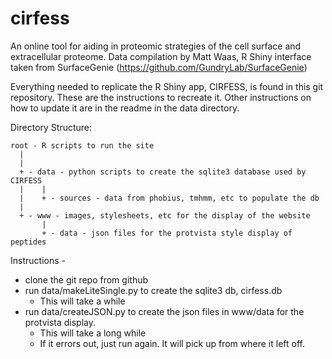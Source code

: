 # cirfess
An online tool for aiding in proteomic strategies of the cell surface and extracellular proteome.  Data compilation by Matt Waas, R Shiny interface taken from SurfaceGenie (https://github.com/GundryLab/SurfaceGenie)

Everything needed to replicate the R Shiny app, CIRFESS, is found in this git repository.  These are the instructions to recreate it.  Other instructions on how to update it are in the readme in the data directory.   

Directory Structure:

```
root - R scripts to run the site
  |
  | 
  + - data - python scripts to create the sqlite3 database used by CIRFESS
  |    |       
  |    + - sources - data from phobius, tmhmm, etc to populate the db
  |
  + - www - images, stylesheets, etc for the display of the website
       | 
       + - data - json files for the protvista style display of peptides
```
Instructions -

- clone the git repo from github
- run data/makeLiteSingle.py to create the sqlite3 db, cirfess.db 
  - This will take a while
- run data/createJSON.py to create the json files in www/data for the protvista display.
  - This will take a long while
  - If it errors out, just run again.  It will pick up from where it left off.

